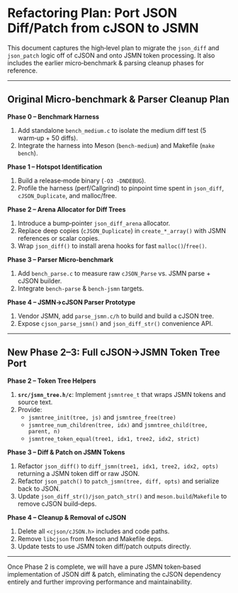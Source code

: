 # Refactoring Plan: Port JSON Diff/Patch from cJSON to JSMN

This document captures the high‑level plan to migrate the `json_diff` and `json_patch` logic off of cJSON and onto JSMN token processing. It also includes the earlier micro‑benchmark & parsing cleanup phases for reference.

---

## Original Micro‑benchmark & Parser Cleanup Plan

**Phase 0 – Benchmark Harness**
1. Add standalone `bench_medium.c` to isolate the medium diff test (5 warm‑up + 50 diffs).
2. Integrate the harness into Meson (`bench-medium`) and Makefile (`make bench`).

**Phase 1 – Hotspot Identification**
1. Build a release‑mode binary (`-O3 -DNDEBUG`).
2. Profile the harness (perf/Callgrind) to pinpoint time spent in `json_diff`, `cJSON_Duplicate`, and malloc/free.

**Phase 2 – Arena Allocator for Diff Trees**
1. Introduce a bump‑pointer `json_diff_arena` allocator.
2. Replace deep copies (`cJSON_Duplicate`) in `create_*_array()` with JSMN references or scalar copies.
3. Wrap `json_diff()` to install arena hooks for fast `malloc()`/`free()`.

**Phase 3 – Parser Micro‑benchmark**
1. Add `bench_parse.c` to measure raw `cJSON_Parse` vs. JSMN parse + cJSON builder.
2. Integrate `bench-parse` & `bench-jsmn` targets.

**Phase 4 – JSMN→cJSON Parser Prototype**
1. Vendor JSMN, add `parse_jsmn.c/h` to build and build a cJSON tree.
2. Expose `cjson_parse_jsmn()` and `json_diff_str()` convenience API.

---

## New Phase 2–3: Full cJSON→JSMN Token Tree Port

**Phase 2 – Token Tree Helpers**
1. **`src/jsmn_tree.h/c`**: Implement `jsmntree_t` that wraps JSMN tokens and source text.
2. Provide:
   - `jsmntree_init(tree, js)` and `jsmntree_free(tree)`
   - `jsmntree_num_children(tree, idx)` and `jsmntree_child(tree, parent, n)`
   - `jsmntree_token_equal(tree1, idx1, tree2, idx2, strict)`

**Phase 3 – Diff & Patch on JSMN Tokens**
1. Refactor `json_diff()` to `diff_jsmn(tree1, idx1, tree2, idx2, opts)` returning a JSMN token diff or raw JSON.
2. Refactor `json_patch()` to `patch_jsmn(tree, diff, opts)` and serialize back to JSON.
3. Update `json_diff_str()/json_patch_str()` and `meson.build`/`Makefile` to remove cJSON build‐deps.

**Phase 4 – Cleanup & Removal of cJSON**
1. Delete all `<cjson/cJSON.h>` includes and code paths.
2. Remove `libcjson` from Meson and Makefile deps.
3. Update tests to use JSMN token diff/patch outputs directly.

---

Once Phase 2 is complete, we will have a pure JSMN token‑based implementation of JSON diff & patch, eliminating the cJSON dependency entirely and further improving performance and maintainability.